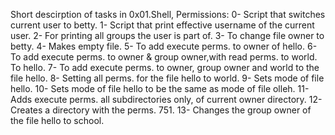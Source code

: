 Short descirption of tasks in 0x01.Shell, Permissions:
0- Script that switches current user to betty.
1- Script that print effective username of the current user.
2- For printing all groups the user is part of.
3- To change file owner to betty.
4- Makes empty file.
5- To add execute perms. to owner of hello.
6- To add execute perms. to owner & group owner,with read perms. to world. To hello.
7- To add execute perms. to owner, group owner and world to the file hello.
8- Setting all perms. for the file hello to world.
9- Sets mode of file hello.
10- Sets mode of file hello to be the same as mode of file olleh.
11- Adds execute perms. all subdirectories only, of current owner directory.
12- Creates a directory with the perms. 751.
13- Changes the group owner of the file hello to school.

